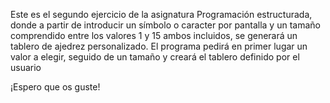 Este es el segundo ejercicio de la asignatura Programación estructurada, donde a partir de introducir un símbolo o caracter por pantalla y un tamaño comprendido entre los valores 1 y 15 ambos incluidos, se generará un tablero de ajedrez personalizado.
El programa pedirá en primer lugar un valor a elegir, seguido de un tamaño y creará el tablero definido por el usuario

¡Espero que os guste!